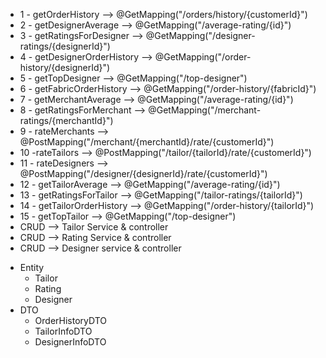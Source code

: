 * 1 - getOrderHistory —> @GetMapping("/orders/history/{customerId}")
* 2 - getDesignerAverage —> @GetMapping("/average-rating/{id}")
* 3 - getRatingsForDesigner —> @GetMapping("/designer-ratings/{designerId}")
* 4 - getDesignerOrderHistory —> @GetMapping("/order-history/{designerId}")
* 5 - getTopDesigner —> @GetMapping("/top-designer")
* 6 - getFabricOrderHistory —> @GetMapping("/order-history/{fabricId}")
* 7 - getMerchantAverage —> @GetMapping("/average-rating/{id}")
* 8 - getRatingsForMerchant —> @GetMapping("/merchant-ratings/{merchantId}")
* 9 - rateMerchants —> @PostMapping("/merchant/{merchantId}/rate/{customerId}")
* 10 -rateTailors —> @PostMapping("/tailor/{tailorId}/rate/{customerId}")
* 11 - rateDesigners —> @PostMapping("/designer/{designerId}/rate/{customerId}")
* 12 - getTailorAverage —> @GetMapping("/average-rating/{id}")
* 13 - getRatingsForTailor —> @GetMapping("/tailor-ratings/{tailorId}")
* 14 - getTailorOrderHistory —> @GetMapping("/order-history/{tailorId}")
* 15 - getTopTailor —> @GetMapping("/top-designer")
* CRUD —> Tailor Service & controller 
* CRUD —> Rating Service & controller 
* CRUD —> Designer service & controller 

- Entity
	- Tailor 
	- Rating
	- Designer
- DTO
	- OrderHistoryDTO
	- TailorInfoDTO
	- DesignerInfoDTO
